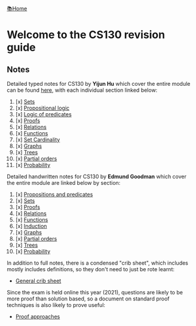 <flex style="display:flex; justify-content:space-between;">
<a href="../index.html">📚Home</a>
</flex>

# Welcome to the CS130 revision guide



## Notes

Detailed typed notes for CS130 by **Yijun Hu** which cover the entire module can be found [here](https://adrakaris.github.io/blog-cs/cs130/index.html), with each individual section linked below:

1. [x] [Sets](https://adrakaris.github.io/blog-cs/cs130/index.html#sets)
2. [x] [Propositional logic](https://adrakaris.github.io/blog-cs/cs130/index.html#proplogic)
3. [x] [Logic of predicates](https://adrakaris.github.io/blog-cs/cs130/index.html#predicates)
4. [x] [Proofs](https://adrakaris.github.io/blog-cs/cs130/index.html#proofs)
5. [x] [Relations](https://adrakaris.github.io/blog-cs/cs130/index.html#relations)
6. [x] [Functions](https://adrakaris.github.io/blog-cs/cs130/index.html#functions)
7. [x] [Set Cardinality](https://adrakaris.github.io/blog-cs/cs130/index.html#cardinality)
8. [x] [Graphs](https://adrakaris.github.io/blog-cs/cs130/index.html#graphs)
9. [x] [Trees](https://adrakaris.github.io/blog-cs/cs130/index.html#trees)
10. [x] [Partial orders](https://adrakaris.github.io/blog-cs/cs130/index.html#partorder)
11. [x] [Probability](https://adrakaris.github.io/blog-cs/cs130/index.html#prob)



Detailed handwritten notes for CS130 by **Edmund Goodman** which cover the entire module are linked below by section:

1. [x] [Propositions and predicates](./handwritten/propositionsAndPredicates.pdf)
2. [x] [Sets](./handwritten/sets.pdf)
3. [x] [Proofs](./handwritten/proofs)
4. [x] [Relations](./handwritten/relations.pdf)
5. [x] [Functions](./handwritten/functions.pdf)
6. [x] [Induction](./handwritten/induction.pdf)
7. [x] [Graphs](./handwritten/graphs.pdf)
8. [x] [Partial orders](./handwritten/partialOrders.pdf)
9. [x] [Trees](./handwritten/trees.pdf)
10. [x] [Probability](./handwritten/probability.pdf)

In addition to full notes, there is a condensed "crib sheet", which includes mostly includes definitions, so they don't need to just be rote learnt:

- [General crib sheet](./cribSheet)


Since the exam is held online this year (2021), questions are likely to be more proof than solution based, so a document on standard proof techniques is also likely to prove useful:
- [Proof approaches](./proofApproaches)

